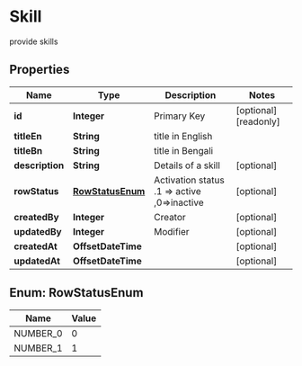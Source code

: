 

# Skill

provide skills
## Properties

Name | Type | Description | Notes
------------ | ------------- | ------------- | -------------
**id** | **Integer** | Primary Key |  [optional] [readonly]
**titleEn** | **String** | title in English | 
**titleBn** | **String** |  title in Bengali | 
**description** | **String** | Details of a skill |  [optional]
**rowStatus** | [**RowStatusEnum**](#RowStatusEnum) | Activation status .1 &#x3D;&gt; active ,0&#x3D;&gt;inactive |  [optional]
**createdBy** | **Integer** | Creator |  [optional]
**updatedBy** | **Integer** | Modifier |  [optional]
**createdAt** | **OffsetDateTime** |  |  [optional]
**updatedAt** | **OffsetDateTime** |  |  [optional]



## Enum: RowStatusEnum

Name | Value
---- | -----
NUMBER_0 | 0
NUMBER_1 | 1



